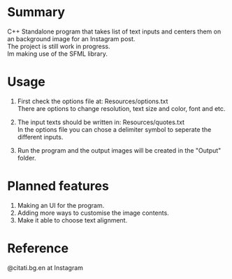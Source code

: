 # Summary
C++ Standalone program that takes list of text inputs and centers them on an background image for an Instagram post.  
The project is still work in progress.  
Im making use of the SFML library.  

# Usage
1. First check the options file at: Resources/options.txt  
There are options to change resolution, text size and color, font and etc.  
  
2. The input texts should be written in: Resources/quotes.txt  
In the options file you can chose a delimiter symbol to seperate the different inputs.  

3. Run the program and the output images will be created in the "Output" folder.  

# Planned features
1. Making an UI for the program.
2. Adding more ways to customise the image contents.
3. Make it able to choose text alignment.

# Reference
@citati.bg.en at Instagram
